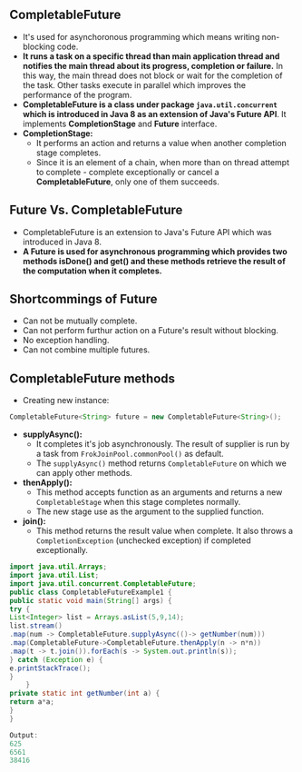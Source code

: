 ## CompletableFuture
- It's used for asynchoronous programming which means writing non-blocking code.
- **It runs a task on a specific thread than main application thread and notifies the main thread about its progress, completion or failure.** In this way, the main thread does not block or wait for the completion of the task. Other tasks execute in parallel which improves the performance of the program.
- **CompletableFuture is a class under package `java.util.concurrent` which is introduced in Java 8 as an extension of Java's Future API**. It implements **CompletionStage** and **Future** interface.
- **CompletionStage:** 
  - It performs an action and returns a value when another completion stage completes.
  - Since it is an element of a chain, when more than on thread attempt to complete - complete exceptionally or cancel a **CompletableFuture**, only one of them succeeds.

## Future Vs. CompletableFuture
- CompletableFuture is an extension to Java's Future API which was introduced in Java 8.
- **A Future is used for asynchronous programming which provides two methods **isDone()** and **get()** and these methods retrieve the result of the computation when it completes.**

## Shortcommings of Future
- Can not be mutually complete.
- Can not perform furthur action on a Future's result without blocking.
- No exception handling.
- Can not combine multiple futures.

## CompletableFuture methods
- Creating new instance:
```java
CompletableFuture<String> future = new CompletableFuture<String>();
```
- **supplyAsync():** 
  - It completes it's job asynchronously. The result of supplier is run by a task from `FrokJoinPool.commonPool()` as default.
  - The `supplyAsync()` method returns `CompletableFuture` on which we can apply other methods.
- **thenApply():**
  - This method accepts function as an arguments and returns a new `CompletableStage` when this stage completes normally.
  - The new stage use as the argument to the supplied function.
- **join():**
  - This method returns the result value when complete. It also throws a `CompletionException` (unchecked exception) if completed exceptionally.

```java
import java.util.Arrays;  
import java.util.List;  
import java.util.concurrent.CompletableFuture;  
public class CompletableFutureExample1 {  
public static void main(String[] args) {  
try {  
List<Integer> list = Arrays.asList(5,9,14);  
list.stream()
.map(num -> CompletableFuture.supplyAsync(()-> getNumber(num)))
.map(CompletableFuture->CompletableFuture.thenApply(n -> n*n))
.map(t -> t.join()).forEach(s -> System.out.println(s));  
} catch (Exception e) {  
e.printStackTrace();  
}  
    }  
private static int getNumber(int a) {  
return a*a;  
}  
}  

Output:
625
6561
38416
```